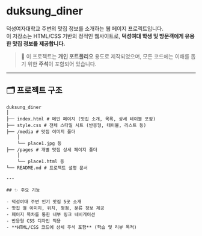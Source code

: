 # duksung_diner


덕성여자대학교 주변의 맛집 정보를 소개하는 웹 페이지 프로젝트입니다.  
이 저장소는 HTML/CSS 기반의 정적인 웹사이트로, **덕성여대 학생 및 방문객에게 유용한 맛집 정보를 제공합니다.**

> 📌 이 프로젝트는 **개인 포트폴리오** 용도로 제작되었으며, 모든 코드에는 이해를 돕기 위한 **주석**이 포함되어 있습니다.

---

## 🗂 프로젝트 구조
```plaintext
duksung_diner
│ 
├── index.html # 메인 페이지 (맛집 소개, 목록, 상세 테이블 포함) 
├── style.css # 전체 스타일 시트 (반응형, 테이블, 리스트 등) 
├── /media # 맛집 이미지 폴더 
    │
    └── place1.jpg 등 
├── /pages # 개별 맛집 상세 페이지 폴더 
    │ 
    └── place1.html 등 
└── README.md # 프로젝트 설명 문서

---

## ✨ 주요 기능

- 덕성여대 주변 인기 맛집 5곳 소개  
- 맛집 별 이미지, 위치, 평점, 분류 정보 제공  
- 페이지 목차를 통한 내부 링크 네비게이션  
- 반응형 CSS 디자인 적용  
- **HTML/CSS 코드에 상세 주석 포함** (학습 및 리뷰 목적)

